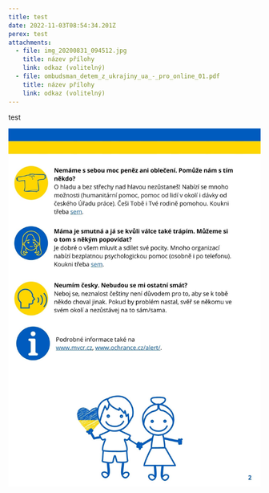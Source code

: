 ```yaml
---
title: test
date: 2022-11-03T08:54:34.201Z
perex: t﻿est
attachments:
  - file: img_20200831_094512.jpg
    title: název přílohy
    link: odkaz (volitelný)
  - file: ombudsman_detem_z_ukrajiny_ua_-_pro_online_01.pdf
    title: název přílohy
    link: odkaz (volitelný)
---
```

t﻿est

![obrázek jpg Alt text](ukrajina_-_letak_deti.jpg "title")

![]()
